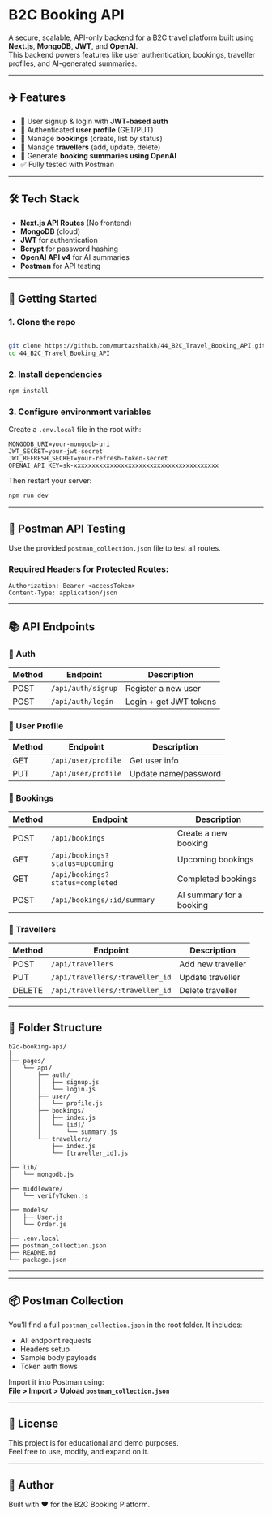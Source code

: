 
# B2C Booking API

A secure, scalable, API-only backend for a B2C travel platform built using **Next.js**, **MongoDB**, **JWT**, and **OpenAI**.  
This backend powers features like user authentication, bookings, traveller profiles, and AI-generated summaries.

---

## ✈️ Features

- 🔐 User signup & login with **JWT-based auth**
- 👤 Authenticated **user profile** (GET/PUT)
- 🎫 Manage **bookings** (create, list by status)
- 🧍 Manage **travellers** (add, update, delete)
- 🧠 Generate **booking summaries using OpenAI**
- ✅ Fully tested with Postman

---

## 🛠 Tech Stack

- **Next.js API Routes** (No frontend)
- **MongoDB** (cloud)
- **JWT** for authentication
- **Bcrypt** for password hashing
- **OpenAI API v4** for AI summaries
- **Postman** for API testing

---

## 🚀 Getting Started

### 1. Clone the repo

```bash

git clone https://github.com/murtazshaikh/44_B2C_Travel_Booking_API.git
cd 44_B2C_Travel_Booking_API
```

### 2. Install dependencies

```bash
npm install
```

### 3. Configure environment variables

Create a `.env.local` file in the root with:

```env
MONGODB_URI=your-mongodb-uri
JWT_SECRET=your-jwt-secret
JWT_REFRESH_SECRET=your-refresh-token-secret
OPENAI_API_KEY=sk-xxxxxxxxxxxxxxxxxxxxxxxxxxxxxxxxxxxxxxxx
```

Then restart your server:

```bash
npm run dev
```

---

## 🧪 Postman API Testing

Use the provided `postman_collection.json` file to test all routes.

### Required Headers for Protected Routes:

```http
Authorization: Bearer <accessToken>
Content-Type: application/json
```

---

## 📚 API Endpoints

### 🔐 Auth

| Method | Endpoint              | Description              |
|--------|------------------------|--------------------------|
| POST   | `/api/auth/signup`    | Register a new user      |
| POST   | `/api/auth/login`     | Login + get JWT tokens   |

### 👤 User Profile

| Method | Endpoint           | Description            |
|--------|---------------------|------------------------|
| GET    | `/api/user/profile` | Get user info          |
| PUT    | `/api/user/profile` | Update name/password   |

### 🎫 Bookings

| Method | Endpoint                             | Description                  |
|--------|---------------------------------------|------------------------------|
| POST   | `/api/bookings`                      | Create a new booking         |
| GET    | `/api/bookings?status=upcoming`      | Upcoming bookings            |
| GET    | `/api/bookings?status=completed`     | Completed bookings           |
| POST   | `/api/bookings/:id/summary`          | AI summary for a booking     |

### 🧍 Travellers

| Method | Endpoint                             | Description              |
|--------|---------------------------------------|--------------------------|
| POST   | `/api/travellers`                    | Add new traveller        |
| PUT    | `/api/travellers/:traveller_id`      | Update traveller         |
| DELETE | `/api/travellers/:traveller_id`      | Delete traveller         |

---

## 📂 Folder Structure

```
b2c-booking-api/
│
├── pages/
│   └── api/
│       ├── auth/
│       │   ├── signup.js
│       │   └── login.js
│       ├── user/
│       │   └── profile.js
│       ├── bookings/
│       │   ├── index.js
│       │   └── [id]/
│       │       └── summary.js
│       └── travellers/
│           ├── index.js
│           └── [traveller_id].js
│
├── lib/
│   └── mongodb.js
│
├── middleware/
│   └── verifyToken.js
│
├── models/
│   ├── User.js
│   └── Order.js
│
├── .env.local
├── postman_collection.json
├── README.md
└── package.json
```

---

---

## 📦 Postman Collection

You’ll find a full `postman_collection.json` in the root folder. It includes:

- All endpoint requests
- Headers setup
- Sample body payloads
- Token auth flows

Import it into Postman using:  
**File > Import > Upload `postman_collection.json`**

---

## 📄 License

This project is for educational and demo purposes.  
Feel free to use, modify, and expand on it.

---

## 🙌 Author

Built with ❤️ for the B2C Booking Platform.
